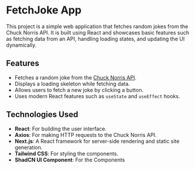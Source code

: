 # FetchJoke App

This project is a simple web application that fetches random jokes from the Chuck Norris API. It is built using React and showcases basic features such as fetching data from an API, handling loading states, and updating the UI dynamically.

## Features

- Fetches a random joke from the [Chuck Norris API](https://api.chucknorris.io/).
- Displays a loading skeleton while fetching data.
- Allows users to fetch a new joke by clicking a button.
- Uses modern React features such as `useState` and `useEffect` hooks.

## Technologies Used

- **React**: For building the user interface.
- **Axios**: For making HTTP requests to the Chuck Norris API.
- **Next.js**: A React framework for server-side rendering and static site generation.
- **Tailwind CSS**: For styling the components.
- **ShadCN UI Component**: For the Components
